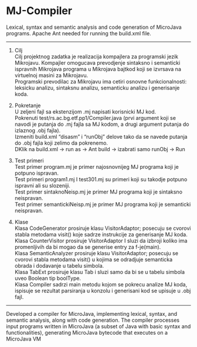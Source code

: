 # MJ-Compiler
 Lexical, syntax and semantic analysis and code generation of MicroJava programs.
Apache Ant needed for running the build.xml file.  

------------------------------------------------------------------------------------------------------------------------------------------------------------------
    
1.	Cilj  
Cilj projektnog zadatka je realizacija kompajlera za programski jezik Mikrojavu. Kompajler omogucava prevodjenje sintaksno i semanticki ispravnih Mikrojava programa u Mikrojava bajtkod koji se izvrsava na virtuelnoj masini za Mikrojavu.   
Programski prevodilac za Mikrojavu ima cetiri osnovne funkcionalnosti: leksicku analizu, sintaksnu analizu, semanticku analizu i generisanje koda.  
  
2.	Pokretanje  
U zeljeni fajl sa ekstenzijom .mj napisati korisnicki MJ kod.  
Pokrenuti test/rs.ac.bg.etf.pp1/Compiler.java (prvi argument koji se navodi je putanja do .mj fajla sa MJ kodom, a drugi argument putanja do izlaznog .obj fajla).  
Izmeniti build.xml “disasm” i “runObj” delove tako da se navede putanja do .obj fajla koji zelimo da pokrenemo.  
DKlik na build.xml -> run as -> Ant build -> izabrati samo runObj -> Run  
  
3.	Test primeri  
Test primer program.mj je primer najosnovnijeg MJ programa koji je potpuno ispravan.  
Test primeri program1.mj I test301.mj su primeri koji su takodje potpuno ispravni ali su slozeniji.  
Test primer sintaknoNeisp.mj je primer MJ programa koji je sintaksno neispravan.  
Test primer semantickiNeisp.mj je primer MJ programa koji je semanticki neispravan.  
  
4.	Klase  
Klasa CodeGenerator prosiruje klasu VisitorAdaptor; posecuju se cvorovi stabla metodama visit() koje sadrze instrukcije za generisanje MJ koda.  
Klasa CounterVisitor prosiruje VisitorAdaptor I sluzi da izbroji koliko ima promenljivih da bi mogao da se generise entry za f-je(main).  
Klasa SemanticAnalyzer prosiruje klasu VisitorAdaptor; posecuju se cvorovi stabla metodama visit() u kojima se odradjuje semanticka obrada i dodavanje u tabelu simbola.  
Klasa TabExt prosiruje klasu Tab i sluzi samo da bi se u tabelu simbola uveo Boolean tip boolType.  
Klasa Compiler sadrzi main metodu kojom se pokrecu analize MJ koda, ispisuje se rezultat parsiranja u konzolu i generisani kod se upisuje u .obj fajl.
  
------------------------------------------------------------------------------------------------------------------------------------------------------------------


Developed a compiler for MicroJava, implementing lexical, syntax, and semantic analysis, along with code generation. The compiler processes input programs written in MicroJava (a subset of Java with basic syntax and functionalities), generating MicroJava bytecode that executes on a MicroJava VM
  
